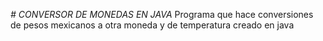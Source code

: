<em> # CONVERSOR DE MONEDAS EN JAVA </em>
Programa que hace conversiones de pesos mexicanos a otra moneda y de temperatura creado en java 
